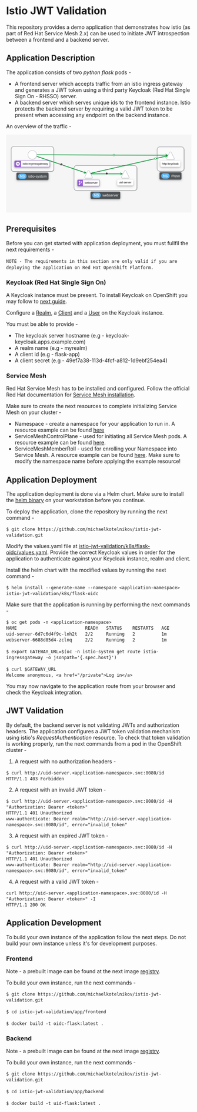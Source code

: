 # Istio JWT Validation

This repository provides a demo application that demonstrates how istio (as part of Red Hat Service Mesh 2.x) can be used to initiate JWT introspection between a frontend and a backend server.

## Application Description

The application consists of two _python flask_ pods -

* A frontend server which accepts traffic from an istio ingress gateway and generates a JWT token using a third party Keycloak (Red Hat Single Sign On - RHSSO) server.
* A backend server which serves unique ids to the frontend instance. Istio protects the backend server by requiring a valid JWT token to be present when accessing any endpoint on the backend instance.

An overview of the traffic -

![](images/keycloak-flask.png)

## Prerequisites

Before you can get started with application deployment, you must fullfil the next requirements -

`NOTE - The requirements in this section are only valid if you are deploying the application on Red Hat OpenShift Platform.`

### Keycloak (Red Hat Single Sign On)

A Keycloak instance must be present. To install Keycloak on OpenShift you may follow to [next guide](https://access.redhat.com/documentation/en-us/red_hat_single_sign-on/7.4/html/server_installation_and_configuration_guide/operator).

Configure a [Realm](https://access.redhat.com/documentation/en-us/red_hat_single_sign-on/7.5/html/server_administration_guide/configuring_realms#proc-creating-a-realm_server_administration_guide), a [Client](https://access.redhat.com/documentation/en-us/red_hat_single_sign-on/7.3/html/server_administration_guide/clients) and a [User](https://access.redhat.com/documentation/en-us/red_hat_single_sign-on/7.5/html/server_administration_guide/assembly-managing-users_server_administration_guide#proc-creating-user_server_administration_guide) on the Keycloak instance.

You must be able to provide -

* The keycloak server hostname (e.g - keycloak-keycloak.apps.example.com)
* A realm name (e.g - myrealm)
* A client id (e.g - flask-app)
* A client secret (e.g - 49ef7a38-113d-4fcf-a812-1d9ebf254ea4)

### Service Mesh

Red Hat Service Mesh has to be installed and configured. Follow the official Red Hat documentation for [Service Mesh installation](https://docs.openshift.com/container-platform/4.6/service_mesh/v2x/preparing-ossm-installation.html).

Make sure to create the next resources to complete initializing Service Mesh on your cluster -

* Namespace - create a namespace for your application to run in. A resource example can be found [here](k8s/ocp-operators/app-namespace.yaml)
* ServiceMeshControlPlane - used for initiating all Service Mesh pods. A resource example can be found [here](k8s/ocp-operators/smcp.yaml).
* ServiceMeshMemberRoll - used for enrolling your Namespace into Service Mesh. A resource example can be found [here](k8s/ocp-operators/smmr.yaml). Make sure to modify the namespace name before applying the example resource!

## Application Deployment

The application deployment is done via a Helm chart. Make sure to install the [helm binary](https://helm.sh/docs/intro/install/) on your workstation before you continue.

To deploy the application, clone the repository by running the next command - 

```
$ git clone https://github.com/michaelkotelnikov/istio-jwt-validation.git
```

Modify the values.yaml file at [istio-jwt-validation/k8s/flask-oidc/values.yaml](k8s/flask-oidc/values.yaml). Provide the correct Keycloak values in order for the application to authenticate against your Keycloak instance, realm and client.

Install the helm chart with the modified values by running the next command -

```
$ helm install --generate-name --namespace <application-namespace>  istio-jwt-validation/k8s/flask-oidc
```

Make sure that the application is running by performing the next commands -

```
$ oc get pods -n <application-namespace>
NAME                          READY   STATUS    RESTARTS   AGE
uid-server-6d7c6d4f9c-lnh2t   2/2     Running   2          1m
webserver-6688d85d4-zclnq     2/2     Running   2          1m

$ export GATEWAY_URL=$(oc -n istio-system get route istio-ingressgateway -o jsonpath='{.spec.host}')

$ curl $GATEWAY_URL
Welcome anonymous, <a href="/private">Log in</a>
```

You may now navigate to the application route from your browser and check the Keycloak integration.

## JWT Validation

By default, the backend server is not validating JWTs and authorization headers. The application configures a JWT token validation mechanism using istio's _RequestAuthentication_ resource. To check that token validation is working properly, run the next commands from a pod in the OpenShift cluster -

1. A request with no authorization headers -

```
$ curl http://uid-server.<application-namespace>.svc:8080/id
HTTP/1.1 403 Forbidden
```

2. A request with an invalid JWT token -
```
$ curl http://uid-server.<application-namespace>.svc:8080/id -H "Authorization: Bearer <token>"
HTTP/1.1 401 Unauthorized
www-authenticate: Bearer realm="http://uid-server.<application-namespace>.svc:8080/id", error="invalid_token"
```

3. A request with an expired JWT token -
```
$ curl http://uid-server.<application-namespace>.svc:8080/id -H "Authorization: Bearer <token>"
HTTP/1.1 401 Unauthorized
www-authenticate: Bearer realm="http://uid-server.<application-namespace>.svc:8080/id", error="invalid_token"
```

4. A request with a valid JWT token -
```
curl http://uid-server.<application-namespace>.svc:8080/id -H "Authorization: Bearer <token>" -I
HTTP/1.1 200 OK
```

## Application Development

To build your own instance of the application follow the next steps. Do not build your own instance unless it's for development purposes.

### Frontend

Note - a prebuilt image can be found at the next image [registry](https://hub.docker.com/r/mkotelni/oidc-flask).

To build your own instance, run the next commands - 
```
$ git clone https://github.com/michaelkotelnikov/istio-jwt-validation.git

$ cd istio-jwt-validation/app/frontend

$ docker build -t oidc-flask:latest .
```

### Backend

Note - a prebuilt image can be found at the next image [registry](https://hub.docker.com/r/mkotelni/uid-flask).

To build your own instance, run the next commands -
```
$ git clone https://github.com/michaelkotelnikov/istio-jwt-validation.git

$ cd istio-jwt-validation/app/backend

$ docker build -t uid-flask:latest .
```